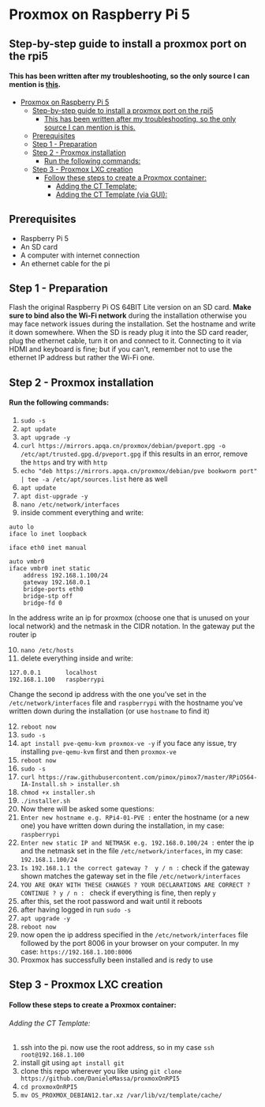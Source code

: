 # Proxmox on Raspberry Pi 5

Step-by-step guide to install a proxmox port on the rpi5
----------

#### This has been written after my troubleshooting, so the only source I can mention is [this](https://github.com/pimox/pimox7).

<!-- TOC -->
* [Proxmox on Raspberry Pi 5](#proxmox-on-raspberry-pi-5)
  * [Step-by-step guide to install a proxmox port on the rpi5](#step-by-step-guide-to-install-a-proxmox-port-on-the-rpi5)
      * [This has been written after my troubleshooting, so the only source I can mention is this.](#this-has-been-written-after-my-troubleshooting-so-the-only-source-i-can-mention-is-this)
  * [Prerequisites](#prerequisites)
  * [Step 1 - Preparation](#step-1---preparation)
  * [Step 2 - Proxmox installation](#step-2---proxmox-installation)
      * [Run the following commands:](#run-the-following-commands)
  * [Step 3 - Proxmox LXC creation](#step-3---proxmox-lxc-creation)
      * [Follow these steps to create a Proxmox container:](#follow-these-steps-to-create-a-proxmox-container)
          * [Adding the CT Template:](#adding-the-ct-template)
          * [Adding the CT Template (via GUI):](#adding-the-ct-template-via-gui)
<!-- TOC -->

Prerequisites
---------
- Raspberry Pi 5
- An SD card
- A computer with internet connection
- An ethernet cable for the pi

Step 1 - Preparation
--------

Flash the original Raspberry Pi OS 64BIT Lite version on an SD card. **Make sure to bind also the Wi-Fi network** during the installation otherwise you may face network issues during the installation. Set the hostname and write it down somewhere.
When the SD is ready plug it into the SD card reader, plug the ethernet cable, turn it on and connect to it. Connecting to it via HDMI and keyboard is fine; but if you can't, remember not to use the ethernet IP address but rather the Wi-Fi one.

Step 2 - Proxmox installation
--------

#### Run the following commands:

1. `sudo -s`
2. `apt update`
3. `apt upgrade -y`
4. `curl https://mirrors.apqa.cn/proxmox/debian/pveport.gpg -o
/etc/apt/trusted.gpg.d/pveport.gpg` if this results in an error, remove the `https` and try with `http`
5. `echo "deb https://mirrors.apqa.cn/proxmox/debian/pve bookworm port" | tee -a
/etc/apt/sources.list` here as well
6. `apt update`
7. `apt dist-upgrade -y`
8. `nano /etc/network/interfaces`
9. inside comment everything and write:
```
auto lo
iface lo inet loopback

iface eth0 inet manual

auto vmbr0
iface vmbr0 inet static
    address 192.168.1.100/24
    gateway 192.168.0.1
    bridge-ports eth0
    bridge-stp off
    bridge-fd 0
```
In the address write an ip for proxmox (choose one that is unused on your local network) and the netmask in the CIDR notation.
In the gateway put the router ip

10. `nano /etc/hosts`
11. delete everything inside and write:
```
127.0.0.1       localhost
192.168.1.100   raspberrypi
```
Change the second ip address with the one you've set in the `/etc/network/interfaces` file and `raspberrypi` with the hostname you've written down during the installation (or use `hostname` to find it)

12. `reboot now`
13. `sudo -s`
14. `apt install pve-qemu-kvm proxmox-ve -y` if you face any issue, try installing `pve-qemu-kvm` first and then `proxmox-ve`
15. `reboot now`
16. `sudo -s`
17. `curl https://raw.githubusercontent.com/pimox/pimox7/master/RPiOS64-IA-Install.sh > installer.sh`
18. `chmod +x installer.sh`
19. `./installer.sh`
20. Now there will be asked some questions:
21. `Enter new hostname e.g. RPi4-01-PVE :` enter the hostname (or a new one) you have written down during the installation, in my case: `raspberrypi`
22. `Enter new static IP and NETMASK e.g. 192.168.0.100/24 :` enter the ip and the netmask set in the file `/etc/network/interfaces`, in my case: `192.168.1.100/24`
23. `Is 192.168.1.1 the correct gateway ?  y / n :` check if the gateway shown matches the gateway set in the file `/etc/network/interfaces`
24. `YOU ARE OKAY WITH THESE CHANGES ? YOUR DECLARATIONS ARE CORRECT ? CONTINUE ? y / n : ` check if everything is fine, then reply `y`
25. after this, set the root password and wait until it reboots
26. after having logged in run `sudo -s`
27. `apt upgrade -y`
28. `reboot now`
29. now open the ip address specified in the `/etc/network/interfaces` file followed by the port 8006 in your browser on your computer. In my case: `https://192.168.1.100:8006`
30. Proxmox has successfully been installed and is redy to use

Step 3 - Proxmox LXC creation
--------

#### Follow these steps to create a Proxmox container:

###### Adding the CT Template:

1. ssh into the pi. now use the root address, so in my case `ssh root@192.168.1.100`
2. install git using `apt install git`
2. clone this repo wherever you like using `git clone https://github.com/DanieleMassa/proxmoxOnRPI5`
2. `cd proxmoxOnRPI5`
3. `mv OS_PROXMOX_DEBIAN12.tar.xz /var/lib/vz/template/cache/`



    
